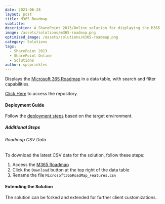 ```yaml
---
date: 2021-06-28
layout: post
title: M365 Roadmap
subtitle:
description: A SharePoint 2013/Online solution for displaying the M365 roadmap.
image: /assets/solutions/m365-roadmap.png
optimized_image: /assets/solutions/m365-roadmap.png
category: Solutions
tags:
  - SharePoint 2013
  - SharePoint Online
  - Solutions
author: spsprinkles
---
```


Displays the [Microsoft 365 Roadmap](https://www.microsoft.com/en-us/microsoft-365/roadmap) in a data table, with search and filter capabilities.

[Click Here](https://github.com/spsprinkles/m365-roadmap) to access the repository.

#### Deployment Guide

Follow the [deployment steps](/jump-start-projects/overview/deployment) based on the target environment.

##### Additional Steps

###### Roadmap CSV Data

To download the latest CSV data for the solution, follow these steps:

1. Access the [M365 Roadmap](https://www.microsoft.com/en-us/microsoft-365/roadmap)
2. Click the `Download` button at the top right of the data table
3. Rename the file `Microsoft365RoadMap_Features.csv`

#### Extending the Solution

The solution can be forked and extended for further client customizations.